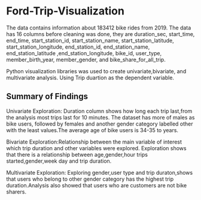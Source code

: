 # Ford-Trip-Visualization

The data contains information about 183412 bike rides from 2019. The data has 16 columns before cleaning was done, they are duration_sec, start_time, end_time, start_station_id, start_station_name, start_station_latitude, start_station_longitude, end_station_id, end_station_name, end_station_latitude ,end_station_longitude, bike_id, user_type, member_birth_year, member_gender, and bike_share_for_all_trip. 

Python visualization libraries was used to create univariate,bivariate, and multivariate analysis. Using Trip duartion as the dependent variable.

## Summary of Findings

Univariate Exploration: Duration column shows how long each trip last,from the analysis most trips last for 10 minutes. The dataset has more of males as bike users, followed by females and another gender category labelled other with the least values.The average age of bike users is 34-35 to years.

Bivariate Exploration:Relationship between the main variable of interest which trip duration and other variables were explored. Exploration shows that there is a relationship between age,gender,hour trips started,gender,week day and trip duration.

Multivariate Exploration: Exploring gender,user type and trip duraton,shows that users who belong to other gender category has the highest trip duration.Analysis also showed that users who are customers are not bike sharers.
